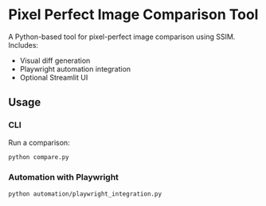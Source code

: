 # Pixel Perfect Image Comparison Tool

A Python-based tool for pixel-perfect image comparison using SSIM. Includes:
- Visual diff generation
- Playwright automation integration
- Optional Streamlit UI

## Usage

### CLI
Run a comparison:
```bash
python compare.py
```

### Automation with Playwright
```bash
python automation/playwright_integration.py
```